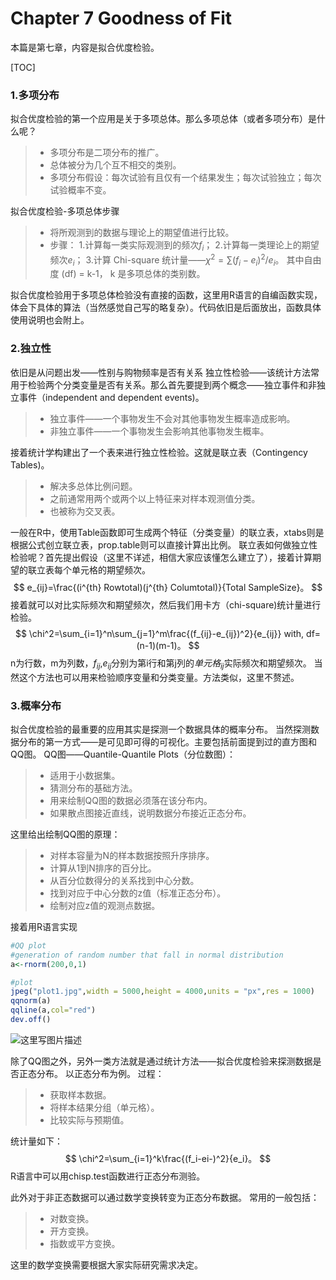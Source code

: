 ﻿# Chapter 7 Goodness of Fit
本篇是第七章，内容是拟合优度检验。

[TOC]

### 1.多项分布
拟合优度检验的第一个应用是关于多项总体。那么多项总体（或者多项分布）是什么呢？
> * 多项分布是二项分布的推广。
> * 总体被分为几个互不相交的类别。
> * 多项分布假设：每次试验有且仅有一个结果发生；每次试验独立；每次试验概率不变。

拟合优度检验-多项总体步骤
> * 将所观测到的数据与理论上的期望值进行比较。
> * 步骤：
> 1.计算每一类实际观测到的频次$f_i$；
> 2.计算每一类理论上的期望频次$e_i$；
> 3.计算 Chi-square 统计量——$\chi^2=\sum(f_i-e_i)^2/e_i$。
其中自由度 (df) = k-1， k 是多项总体的类别数。

拟合优度检验用于多项总体检验没有直接的函数，这里用R语言的自编函数实现，体会下具体的算法（当然感觉自己写的略复杂）。代码依旧是后面放出，函数具体使用说明也会附上。
### 2.独立性
依旧是从问题出发——性别与购物频率是否有关系
独立性检验——该统计方法常用于检验两个分类变量是否有关系。那么首先要提到两个概念——独立事件和非独立事件（independent and dependent events)。
> * 独立事件——一个事物发生不会对其他事物发生概率造成影响。
> * 非独立事件——一个事物发生会影响其他事物发生概率。

接着统计学构建出了一个表来进行独立性检验。这就是联立表（Contingency Tables)。
> * 解决多总体比例问题。
> * 之前通常用两个或两个以上特征来对样本观测值分类。
> * 也被称为交叉表。

一般在R中，使用Table函数即可生成两个特征（分类变量）的联立表，xtabs则是根据公式创立联立表，prop.table则可以直接计算出比例。
联立表如何做独立性检验呢？首先提出假设（这里不详述，相信大家应该懂怎么建立了），接着计算期望的联立表每个单元格的期望频次。
$$ e_{ij}=\frac{(i^{th} Rowtotal)(j^{th} Columtotal)}{Total SampleSize}。 $$
接着就可以对比实际频次和期望频次，然后我们用卡方（chi-square)统计量进行检验。
$$ \chi^2=\sum_{i=1}^n\sum_{j=1}^m\frac{(f_{ij}-e_{ij})^2}{e_{ij}} with, df=(n-1)(m-1)。 $$
n为行数，m为列数，$f_{ij}$,$e_{ij}$分别为第i行和第j列的$单元格_{ij}$实际频次和期望频次。
当然这个方法也可以用来检验顺序变量和分类变量。方法类似，这里不赘述。

### 3.概率分布
拟合优度检验的最重要的应用其实是探测一个数据具体的概率分布。
当然探测数据分布的第一方式——是可见即可得的可视化。主要包括前面提到过的直方图和QQ图。
QQ图——Quantile-Quantile Plots（分位数图）：
> * 适用于小数据集。
> * 猜测分布的基础方法。
> * 用来绘制QQ图的数据必须落在该分布内。
> * 如果散点图接近直线，说明数据分布接近正态分布。

这里给出绘制QQ图的原理：
> * 对样本容量为N的样本数据按照升序排序。
> * 计算从1到N排序的百分比。
> * 从百分位数得分的关系找到中心分数。
> * 找到对应于中心分数的z值（标准正态分布）。
> * 绘制对应z值的观测点数据。

接着用R语言实现
```R
#QQ plot
#generation of random number that fall in normal distribution
a<-rnorm(200,0,1)

#plot
jpeg("plot1.jpg",width = 5000,height = 4000,units = "px",res = 1000)
qqnorm(a)
qqline(a,col="red")
dev.off()
```

![这里写图片描述](http://img.blog.csdn.net/20170510011333319?watermark/2/text/aHR0cDovL2Jsb2cuY3Nkbi5uZXQvRVNBX0RTUQ==/font/5a6L5L2T/fontsize/400/fill/I0JBQkFCMA==/dissolve/70/gravity/SouthEast)

除了QQ图之外，另外一类方法就是通过统计方法——拟合优度检验来探测数据是否正态分布。
以正态分布为例。
过程：
> * 获取样本数据。
> * 将样本结果分组（单元格）。
> * 比较实际与预期值。

统计量如下：
$$ \chi^2=\sum_{i=1}^k\frac{(f_i-ei-)^2}{e_i}。 $$
R语言中可以用chisp.test函数进行正态分布测验。

此外对于非正态数据可以通过数学变换转变为正态分布数据。
常用的一般包括：
> * 对数变换。
> * 开方变换。
> * 指数或平方变换。

这里的数学变换需要根据大家实际研究需求决定。